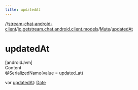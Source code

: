 ```yaml
---
title: updatedAt
---
```

//[stream-chat-android-client](../../../index.md)/[io.getstream.chat.android.client.models](../index.md)/[Mute](index.md)/[updatedAt](updatedAt.md)



# updatedAt  
[androidJvm]  
Content  
@SerializedName(value = updated_at)  
  
var [updatedAt](updatedAt.md): [Date](https://developer.android.com/reference/kotlin/java/util/Date.html)  



